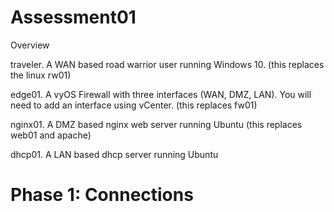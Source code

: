 # Assessment01 

Overview


traveler.  A WAN based road warrior user running Windows 10. (this replaces the linux rw01)

edge01.  A vyOS Firewall with three interfaces (WAN, DMZ, LAN).  You will need to add an interface using vCenter. (this replaces fw01)

nginx01.  A DMZ based nginx web server running Ubuntu (this replaces web01 and apache)

dhcp01.  A LAN based dhcp server running Ubuntu



# Phase 1: Connections
